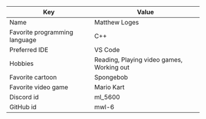 | Key | Value |
| ---- | --- |
| Name | Matthew Loges |
| Favorite programming language | C++ |
| Preferred IDE | VS Code |
| Hobbies | Reading, Playing video games, Working out |
| Favorite cartoon | Spongebob |
| Favorite video game | Mario Kart |
| Discord id | ml_5600 |
| GitHub id | mwl-6 |
